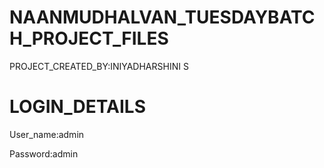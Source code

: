 # NAANMUDHALVAN_TUESDAYBATCH_PROJECT_FILES

PROJECT_CREATED_BY:INIYADHARSHINI S

# LOGIN_DETAILS

User_name:admin 

Password:admin 
